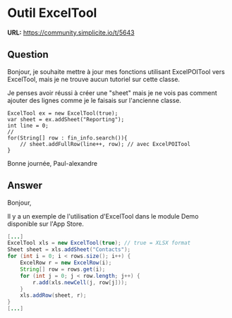 # Outil ExcelTool

**URL:** https://community.simplicite.io/t/5643

## Question
Bonjour, 
je souhaite mettre à jour mes fonctions utilisant ExcelPOITool vers ExcelTool, mais je ne trouve aucun tutoriel sur cette classe.

Je penses avoir réussi à créer une "sheet" mais je ne vois pas comment ajouter des lignes comme je le faisais sur l'ancienne classe.
```
ExcelTool ex = new ExcelTool(true);
var sheet = ex.addSheet("Reporting");
int line = 0;
//
for(String[] row : fin_info.search()){
	// sheet.addFullRow(line++, row); // avec ExcelPOITool
}
```

Bonne journée,
Paul-alexandre

## Answer
Bonjour, 

Il y a un exemple de l'utilisation d'ExcelTool dans le module Demo disponible sur l'App Store. 

```java
[...]
ExcelTool xls = new ExcelTool(true); // true = XLSX format
Sheet sheet = xls.addSheet("Contacts");
for (int i = 0; i < rows.size(); i++) {
	ExcelRow r = new ExcelRow(i);
	String[] row = rows.get(i);
	for (int j = 0; j < row.length; j++) {
		r.add(xls.newCell(j, row[j]));
	}
	xls.addRow(sheet, r);
}
[...]
```
